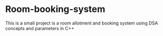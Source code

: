# Room-booking-system
This is a small project is a room allotment and booking system using DSA concepts and parameters in C++

